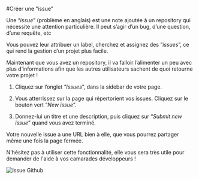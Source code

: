 #Créer une “issue”

Une “_issue_” (problème en anglais) est une note ajoutée à un repository qui nécessite une attention particulière. Il peut s’agir d’un bug, d’une question, d’une requête, etc 

Vous pouvez leur attribuer un label, cherchez et assignez des “_issues_”, ce qui rend la gestion d’un projet plus facile.

Maintenant que vous avez un repository, il va falloir l’alimenter un peu avec plus d’informations afin que les autres utilisateurs sachent de quoi retourne votre projet !

1. Cliquez sur l’onglet “_Issues_”, dans la sidebar de votre page.

2. Vous atterrissez sur la page qui répertorient vos issues. Cliquez sur le bouton vert “_New issue_”.

3. Donnez-lui un titre et une description, puis cliquez sur “_Submit new issue_” quand vous avez terminé.

Votre nouvelle issue a une URL bien à elle, que vous pourrez partager même une fois la page fermée.

N'hésitez pas à utiliser cette fonctionnalité, elle vous sera très utile pour demander de l'aide à vos camarades développeurs !

![Issue Github](https://guides.github.com/features/issues/listing-screen.png)

